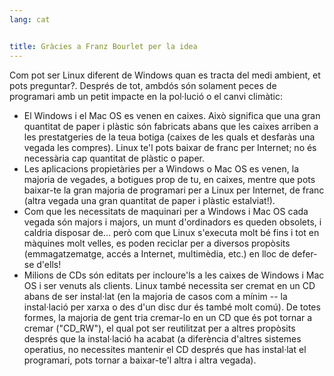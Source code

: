 ```yaml
---
lang: cat


title: Gràcies a Franz Bourlet per la idea
---
```


Com pot ser Linux diferent de Windows quan es tracta del medi ambient, et pots preguntar?. Després de tot, ambdós són solament peces de programari amb un petit impacte en la pol·lució o el canvi climàtic:

<ul>

<li>El Windows i el Mac OS es venen en caixes. Això significa que una gran quantitat de paper i plàstic són fabricats abans que les caixes arriben a les prestatgeries de la teua botiga (caixes de les quals et desfaràs una vegada les compres). Linux te'l pots baixar de franc per Internet; no és necessària cap quantitat de plàstic o paper.</li>

<li>Les aplicacions propietàries per a Windows o Mac OS es venen, la majoria de vegades, a botigues prop de tu, en caixes, mentre que pots baixar-te la gran majoria de programari per a Linux per Internet, de franc (altra vegada una gran quantitat de paper i plàstic estalviat!).</li>

<li>Com que les necessitats de maquinari per a Windows i Mac OS cada vegada són majors i majors, un munt d'ordinadors es queden obsolets, ﻿i caldria disposar de... però com que Linux s'executa molt bé fins i tot en màquines molt velles, es poden reciclar per a diversos propòsits (emmagatzematge, accés a Internet, multimèdia, etc.) en lloc de defer-se d'ells!</li>

<li>Milions de CDs són editats per incloure'ls a les caixes de Windows i Mac OS i ser venuts als clients. Linux també necessita ser cremat en un CD abans de ser instal·lat (en la majoria de casos com a mínim -- la instal·lació per xarxa o des d'un disc dur és també molt comú). De totes formes, la majoria de gent tria cremar-lo en un CD que és pot tornar a cremar ("CD_RW"), el qual pot ser reutilitzat per a altres propòsits després que la instal·lació ha acabat (a diferència d'altres sistemes operatius, no necessites mantenir el CD després que has instal·lat el programari, pots tornar a baixar-te'l altra i altra vegada).</li>

</ul>




